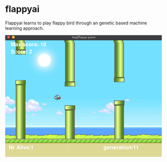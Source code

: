 # flappyai
Flappyai learns to play flappy bird through an genetic based machine learning approach.

![alt text](https://github.com/nicolai-h/flappyai/blob/main/img/flappyai_screenshot.png)
